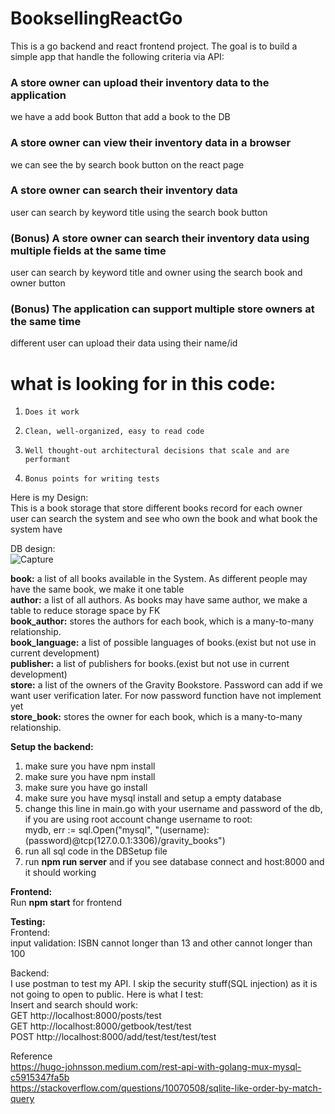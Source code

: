 # BooksellingReactGo

This is a go backend and react frontend project. The goal is to build a simple app that handle the following criteria via API:<br>

### A store owner can upload their inventory data to the application<br>
we have a add book Button that add a book to the DB
### A store owner can view their inventory data in a browser<br>
we can see the by search book button on the react page
### A store owner can search their inventory data<br>
user can search by keyword title using the search book button
### (Bonus) A store owner can search their inventory data using multiple fields at the same time<br>
user can search by keyword title and owner using the search book and owner button
### (Bonus) The application can support multiple store owners at the same time<br>
different user can upload their data using their name/id


# what is looking for in this code:<br>

1.     Does it work

2.     Clean, well-organized, easy to read code

3.     Well thought-out architectural decisions that scale and are performant

4.     Bonus points for writing tests

Here is my Design:<br>
This is a book storage that store different books record for each owner<br>
user can search the system and see who own the book and what book the system have<br>

DB design:<br>
![Capture](https://user-images.githubusercontent.com/44908668/147015232-5c0fee89-cd03-4413-8d5c-d583f6588d29.PNG)

<b>book:</b> a list of all books available in the System. As different people may have the same book, we make it one table<br>
<b>author:</b> a list of all authors. As books may have same author, we make a table to reduce storage space by FK<br>
<b>book_author:</b> stores the authors for each book, which is a many-to-many relationship.<br>
<b>book_language:</b> a list of possible languages of books.(exist but not use in current development)<br>
<b>publisher:</b> a list of publishers for books.(exist but not use in current development)<br>
<b>store:</b> a list of the owners of the Gravity Bookstore. Password can add if we want user verification later. For now password function have not implement yet<br>
<b>store_book:</b> stores the owner for each book, which is a many-to-many relationship.<br>


<b>Setup the backend:</b><br>
<ol>
<li>make sure you have npm install<br></li>
<li>make sure you have npm install<br></li>
<li>make sure you have go install<br></li>
<li>make sure you have mysql install and setup a empty database<br></li>
<li>change this line in main.go with your username and password of the db, if you are using root account change username to root:<br>
mydb, err := sql.Open("mysql",
		"(username):(password)@tcp(127.0.0.1:3306)/gravity_books")<br></li>
<li>run all sql code in the DBSetup file<br></li>
<li>run <b>npm run server</b> and if you see database connect and host:8000 and it should working<br></li>
</ol>
<b>Frontend:</b><br>
Run <b>npm start</b> for frontend<br>

<b>Testing:</b><br>
Frontend:<br>
input validation: ISBN cannot longer than 13 and other cannot longer than 100<br>

Backend:<br>
I use postman to test my API. I skip the security stuff(SQL injection) as it is not going to open to public. Here is what I test:<br>
Insert and search should work: <br>
GET http://localhost:8000/posts/test<br>
GET http://localhost:8000/getbook/test/test<br>
POST http://localhost:8000/add/test/test/test/test<br>






Reference<br>
https://hugo-johnsson.medium.com/rest-api-with-golang-mux-mysql-c5915347fa5b<br>
https://stackoverflow.com/questions/10070508/sqlite-like-order-by-match-query<br>

